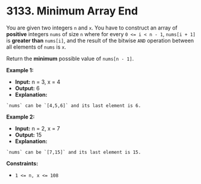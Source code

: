 # 3133. Minimum Array End

You are given two integers `n` and `x`. You have to construct an array of **positive** integers `nums` of size `n` where for every `0 <= i < n - 1`, `nums[i + 1]` is **greater than** `nums[i]`, and the result of the bitwise `AND` operation between all elements of `nums` is `x`.

Return the **minimum** possible value of `nums[n - 1]`.

**Example 1:**

* **Input:** n = 3, x = 4
* **Output:** 6
* **Explanation:**
```
`nums` can be `[4,5,6]` and its last element is 6.
```

**Example 2:**

* **Input:** n = 2, x = 7
* **Output:** 15
* **Explanation:**
```
`nums` can be `[7,15]` and its last element is 15.
```

**Constraints:**

*   `1 <= n, x <= 108`
